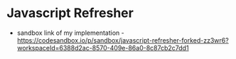 # Javascript Refresher

* sandbox link of my implementation - https://codesandbox.io/p/sandbox/javascript-refresher-forked-zz3wr6?workspaceId=6388d2ac-8570-409e-86a0-8c87cb2c7dd1

